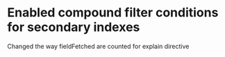 # Enabled compound filter conditions for secondary indexes

Changed the way fieldFetched are counted for explain directive
